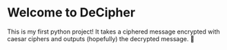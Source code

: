 # Welcome to DeCipher

This is my first python project! It takes a ciphered message encrypted with caesar ciphers and outputs (hopefully) the decrypted message. 

